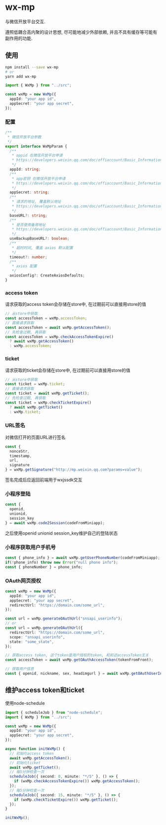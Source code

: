 # wx-mp

与微信开放平台交互.

遵照低耦合高内聚的设计思想, 尽可能地减少外部依赖, 并且不具有缓存等可能有副作用的功能.

## 使用

```bash
npm install --save wx-mp
# or
yarn add wx-mp
```

```typescript
import { WxMp } from "../src";

const wxMp = new WxMp({
  appId: "your app id",
  appSecret: "your app secret",
});
```

### 配置

```typescript
/**
 * 微信开放平台参数
 */
export interface WxMpParam {
  /**
   * appid 在微信开放平台申请
   * https://developers.weixin.qq.com/doc/offiaccount/Basic_Information/Interface_field_description.html
   */
  appId: string;
  /**
   * app密钥 在微信开放平台申请
   * https://developers.weixin.qq.com/doc/offiaccount/Basic_Information/Interface_field_description.html
   */
  appSecret: string;
  /**
   * 请求的地址, 覆盖默认地址
   * https://developers.weixin.qq.com/doc/offiaccount/Basic_Information/Interface_field_description.html
   */
  baseURL?: string;
  /**
   * 是否使用备用地址
   * https://developers.weixin.qq.com/doc/offiaccount/Basic_Information/Interface_field_description.html
   */
  useBackupBaseURL?: boolean;
  /**
   * 超时时间, 覆盖 axios 默认配置
   */
  timeout?: number;
  /**
   * axios 配置
   */
  axiosConfig?: CreateAxiosDefaults;
}
```

### access token

请求获取的access token会存储在store中, 在过期前可以直接用store的值

```typescript
// 从store中获取
const accessToken = wxMp.accessToken;
// 直接请求获取
const accessToken = await wxMp.getAccessToken();
// 先检查过期, 再获取
const accessToken = wxMp.checkAccessTokenExpire()
  ? await wxMp.getAccessToken()
  : wxMp.accessToken;
```

### ticket

请求获取的ticket会存储在store中, 在过期前可以直接用store的值

```typescript
// 从store中获取
const ticket = wxMp.ticket;
// 直接请求获取
const ticket = await wxMp.getTicket();
// 先检查过期, 再获取
const ticket = wxMp.checkTicketExpire()
  ? await wxMp.getTicket()
  : wxMp.ticket;
```

### URL签名

对微信打开的页面URL进行签名

```typescript
const {
  nonceStr,
  timestamp,
  url,
  signature
} = wxMp.getSignature("http://mp.weixin.qq.com?params=value");
```

签名完成后应返回前端用于wxjssdk交互

### 小程序登陆

```typescript
const {
  openid,
  unionid,
  session_key
} = await wxMp.code2Session(codeFromMiniapp);
```

之后使用openid unionid session_key维护自己的登陆状态

### 小程序获取用户手机号

```typescript
const { phone_info } = await wxMp.getUserPhoneNumber(codeFromMiniapp);
if(!phone_info) throw new Error("null phone info");
const { phoneNumber } = phone_info;
```

### OAuth网页授权

```typescript
const wxMp = new WxMp({
  appId: "your app id",
  appSecret: "your app secret",
  redirectUrl: "https://domain.com/some_url",
});

const url = wxMp.generateOAuthUrl("snsapi_userinfo");
// or
const url = wxMp.generateOAuthUrl({
  redirectUrl: "https://domain.com/some_url",
  scope: "snsapi_userinfo",
  state: "some_state",
});

// 获取access token, 这个token是用户授权的token, 和前述accessToken无关
const accessToken = await wxMp.getOAuthAccessToken(tokenFromFront);

// 获取用户信息
const { openid, nickname, sex, headimgurl } = await wxMp.getOAuthUserInfo(accessTokenGetByAbove);
```

## 维护access token和ticket

使用node-schedule

```typescript
import { scheduleJob } from "node-schedule";
import { WxMp } from "../src";

const wxMp = new WxMp({
  appId: "your app id",
  appSecret: "your app secret",
});

async function initWxMp() {
  // 初始化access token
  await wxMp.getAccessToken();
  // 初始化ticket
  await wxMp.getTicket();
  // 每5分钟检查一次
  scheduleJob({ second: 0, minute: "*/5" }, () => {
    if (wxMp.checkAccessTokenExpire()) wxMp.getAccessToken();
  });
  // 每5分钟检查一次
  scheduleJob({ second: 15, minute: "*/5" }, () => {
    if (wxMp.checkTicketExpire()) wxMp.getTicket();
  });
}

initWxMp();
```

